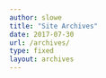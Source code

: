 ```yaml
---
author: slowe
title: "Site Archives"
date: 2017-07-30
url: /archives/
type: fixed
layout: archives
---
```

